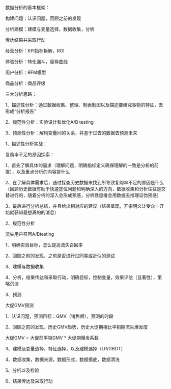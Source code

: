 数据分析的基本框架：

构建问题：认识问题，回顾之前的发现

分析建模：建模与变量选择，数据收集，分析

传达结果并采取行动



经营分析：KPI指标拆解，ROI

体验分析：转化漏斗，留存曲线

用户分析：RFM模型

商品分析：商品评级



三大分析思路：

1、描述性分析：通过数据收集、整理、制表制图以及描述要研究事物的特征，去形成“分析报告”

2、规范性分析：实验设计和优化A/B testing

3、预测性分析：解构变量间的关系，并基于过去的数据去预测未来





1、描述性分析实战：

复购率不足的原因探索：

1、首先了解具体的需求（理解问题，明确指标定义确保理解的一致是分析的前提），以及重点分析的内容是什么

2、在了解具体需求后，通过探查历史数据来找到所导致复购率不足的原因是什么（回顾历史数据有助于快速定位问题和明确深入的方向，数据收集和分析往往是交替进行的，随着分析的深入会形成预感，分析性思维会用数据去推理证伪预感）

3、最后进行分析总结，并且给出相对应的建议（结果呈现，开宗明义让受众一开始就获知最想真的的消息）



2、规范性分析

流失用户召回A/Btesting

1、明确实验目标，怎么提高流失召回率

2、回顾之前的发现，之前是否进行过同类或近似的测试

3、建模与数据收集

4、分析，结果传达和采取行动，明确目标，控制变量，效果评估（显著性），策略沉淀



3、预测

大促GMV预测

1、认识问题，预测目标：GMV（销售额），预测的时段

2、回顾之前的发现，历史GMV趋势，历史大促期相比平销期流失爆发度

大促GMV = 大促前平销GMV * 大促期爆发系数

3、建模及变量选择，特征选择，以及建模选择（LR/GBDT）

4、数据收集，数据来源，数据形式，数据摸底，数据清洗

5、分析以及检验

6、结果传达及采取行动